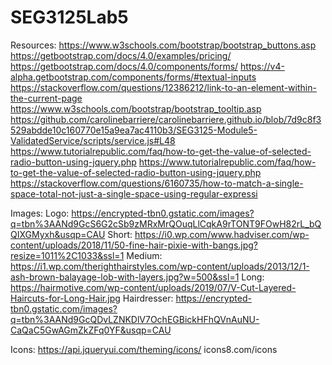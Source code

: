 # SEG3125Lab5

Resources:
https://www.w3schools.com/bootstrap/bootstrap_buttons.asp
https://getbootstrap.com/docs/4.0/examples/pricing/
https://getbootstrap.com/docs/4.0/components/forms/
https://v4-alpha.getbootstrap.com/components/forms/#textual-inputs
https://stackoverflow.com/questions/12386212/link-to-an-element-within-the-current-page
https://www.w3schools.com/bootstrap/bootstrap_tooltip.asp
https://github.com/carolinebarriere/carolinebarriere.github.io/blob/7d9c8f3529abdde10c160770e15a9ea7ac4110b3/SEG3125-Module5-ValidatedService/scripts/service.js#L48
https://www.tutorialrepublic.com/faq/how-to-get-the-value-of-selected-radio-button-using-jquery.php
https://www.tutorialrepublic.com/faq/how-to-get-the-value-of-selected-radio-button-using-jquery.php
https://stackoverflow.com/questions/6160735/how-to-match-a-single-space-total-not-just-a-single-space-using-regular-expressi




Images:
Logo:
https://encrypted-tbn0.gstatic.com/images?q=tbn%3AANd9GcS6G2cSb9zMRxMrQOuqLlCqkA9rTONT9FOwH82rL_bQQIXGMyxh&usqp=CAU
Short:
https://i0.wp.com/www.hadviser.com/wp-content/uploads/2018/11/50-fine-hair-pixie-with-bangs.jpg?resize=1011%2C1033&ssl=1
Medium:
https://i1.wp.com/therighthairstyles.com/wp-content/uploads/2013/12/1-ash-brown-balayage-lob-with-layers.jpg?w=500&ssl=1
Long:
https://hairmotive.com/wp-content/uploads/2019/07/V-Cut-Layered-Haircuts-for-Long-Hair.jpg
Hairdresser:
https://encrypted-tbn0.gstatic.com/images?q=tbn%3AANd9GcQDvLZNKDlV7OchEGBickHFhQVnAuNU-CaQaC5GwAGmZkZFq0YF&usqp=CAU

Icons:
https://api.jqueryui.com/theming/icons/
icons8.com/icons
